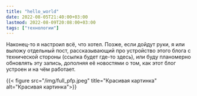 ```yaml
---
title: "hello_world"
date: 2022-08-05T21:40:00+03:00
lastmod: 2022-08-09T20:08:00+03:00
tags: ["технологии"]
---
```


Наконец-то я настроил всё, что хотел. Позже, если дойдут руки, я или выложу отдельный пост, рассказывающий про устройство этого блога с технической стороны (ссылка будет где-то здесь), или буду планомерно обновлять эту запись, дополняя её новостями о том, как этот блог устроен и на чём работает.

{{< figure src="/img/full_pfp.jpeg" title="Красивая картинка" alt="Красивая картинка">}}
